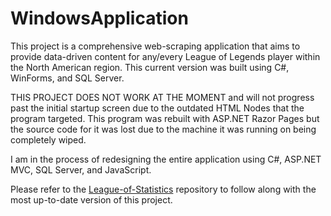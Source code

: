 # WindowsApplication

This project is a comprehensive web-scraping application that aims to provide data-driven content for any/every League of Legends player within the North American region. This current version was built using C#, WinForms, and SQL Server.

THIS PROJECT DOES NOT WORK AT THE MOMENT and will not progress past the initial startup screen due to the outdated HTML Nodes that the program targeted. This program was rebuilt with ASP.NET Razor Pages but the source code for it was lost due to the machine it was running on being completely wiped.

I am in the process of redesigning the entire application using C#, ASP.NET MVC, SQL Server, and JavaScript.

Please refer to the [League-of-Statistics](https://github.com/domstrevino/League-of-Statistics_Backend) repository to follow along with the most up-to-date version of this project.
